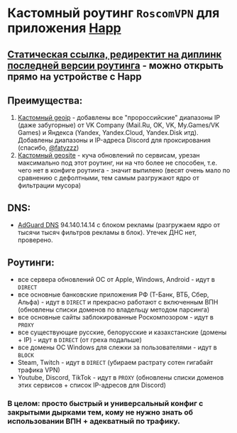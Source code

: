# Кастомный роутинг `RoscomVPN` для приложения [Happ](https://happ.su)

## [Статическая ссылка, редиректит на диплинк последней версии роутинга](https://routing.vpn.ru.com) - можно открыть прямо на устройстве с Happ

## Преимущества:
1) [Кастомный geoip](https://github.com/hydraponique/roscomvpn-geoip) - добавлены все "пророссийские" диапазоны IP (даже забугорные) от VK Company (Mail.Ru, OK, VK, My.Games/VK Games) и Яндекса (Yandex, Yandex.Cloud, Yandex.Disk итд). Добавлены диапазоны и IP-адреса Discord для проксирования (спасибо, [@fatyzzz](https://github.com/fatyzzz/))
2) [Кастомный geosite](https://github.com/hydraponique/roscomvpn-geosite) - куча обновлений по сервисам, урезан максимально под этот роутинг, ни на что более не способен, т.е. чего нет в конфиге роутинга - значит выпилено (весят очень мало по сравнению с дефолтными, тем самым разгружают ядро от фильтрации мусора)

## DNS:
- [AdGuard DNS](https://adguard-dns.io/ru/public-dns.html) 94.140.14.14 с блоком рекламы (разгружаем ядро от тысячи тысяч фильтров рекламы в блок). Утечек ДНС нет, проверено.

## Роутинги:
- все сервера обновлений ОС от Apple, Windows, Android - идут в `DIRECT`
- все основные банковские приложения РФ (Т-Банк, ВТБ, Сбер, Альфа) - идут в `DIRECT` и прекрасно работают с включенным ВПН (обновлены списки доменов по владельцу методом парсинга)
- все основные сайты заблокированные Роскомпозором - идут в `PROXY`
- все существующие русские, белорусские и казахстанские (домены + IP) - идут в `DIRECT` (от греха подальше)
- все домены ОС Windows для слежки за пользователями - идут в `BLOCK`
- Steam, Twitch - идут в `DIRECT` (убираем растрату сотен гигабайт трафика VPN)
- Youtube, Discord, TikTok - идут в `PROXY` (обновлены списки доменов этих сервисов + список IP-адресов для Discord)

### В целом: просто быстрый и универсальный конфиг с закрытыми дырками тем, кому не нужно знать об использовании ВПН + адекватный по трафику.
